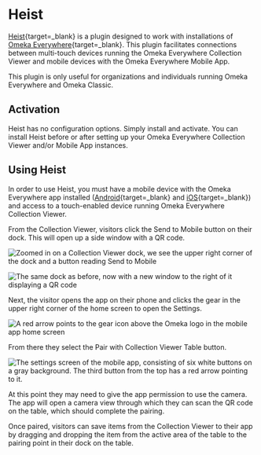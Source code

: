 # Heist

[Heist](https://omeka.org/classic/plugins/Heist/){target=_blank} is a plugin designed to work with installations of [Omeka Everywhere](http://omeka.org/everywhere/){target=_blank}. This plugin facilitates connections between multi-touch devices running the Omeka Everywhere Collection Viewer and mobile devices with the Omeka Everywhere Mobile App.

This plugin is only useful for organizations and individuals running Omeka Everywhere and Omeka Classic.

## Activation

Heist has no configuration options. Simply install and activate. You can install Heist before or after setting up your Omeka Everywhere Collection Viewer and/or Mobile App instances. 

## Using Heist
In order to use Heist, you must have a mobile device with the Omeka Everywhere app installed ([Android](https://play.google.com/store/apps/details?id=org.ideum.omeka&hl=en_US){target=_blank} and [iOS](https://itunes.apple.com/us/app/omeka-everywhere-mobile/id1313430701?mt=8){target=_blank}) and access to a touch-enabled device running Omeka Everywhere Collection Viewer. 

From the Collection Viewer, visitors click the Send to Mobile button on their dock. This will open up a side window with a QR code.

![Zoomed in on a Collection Viewer dock, we see the upper right corner of the dock and a button reading Send to Mobile](../doc_files/plugin_images/heist-sendmobile.png)

![The same dock as before, now with a new window to the right of it displaying a QR code](../doc_files/plugin_images/heist-sendmobile2.png)

Next, the visitor opens the app on their phone and clicks the gear in the upper right corner of the home screen to open the Settings. 

![A red arrow points to the gear icon above the Omeka logo in the mobile app home screen](../doc_files/plugin_images/heist-mobile1.png)

From there they select the Pair with Collection Viewer Table button.

![The settings screen of the mobile app, consisting of six white buttons on a gray background. The third button from the top has a red arrow pointing to it.](../doc_files/plugin_images/heist-mobile2.png)

At this point they may need to give the app permission to use the camera. The app will open a camera view through which they can scan the QR code on the table, which should complete the pairing.

Once paired, visitors can save items from the Collection Viewer to their app by dragging and dropping the item from the active area of the table to the pairing point in their dock on the table. 
